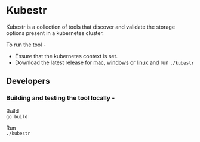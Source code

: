 # Kubestr

Kubestr is a collection of tools that discover and validate the storage options present in a kubernetes cluster.  

To run the tool -  
- Ensure that the kubernetes context is set.
- Download the latest release for [mac](https://github.com/kastenhq/kubestr/releases/download/0.3.2/kubestr-0.3.2-darwin-amd64.tar.gz), [windows](https://github.com/kastenhq/kubestr/releases/download/0.3.2/kubestr-0.3.2-windows-amd64.zip) or [linux](https://github.com/kastenhq/kubestr/releases/download/0.3.2/kubestr-0.3.2-linux-amd64.tar.gz) and run `./kubestr`

## Developers

### Building and testing the tool locally -  

Build  
`go build`

Run  
`./kubestr`


